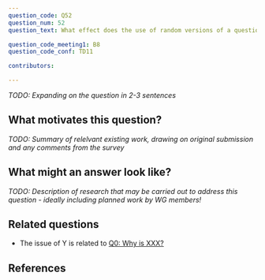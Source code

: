 ```yaml
---
question_code: Q52 
question_num: 52 
question_text: What effect does the use of random versions of a question (e.g. using parameterised values) have on the outcomes of e-assessment? 

question_code_meeting1: B8 
question_code_conf: TD11 

contributors: 

---
```

*TODO: Expanding on the question in 2-3 sentences*

## What motivates this question?

*TODO: Summary of relelvant existing work, drawing on original submission and any comments from the survey*

## What might an answer look like?

*TODO: Description of research that may be carried out to address this question - ideally including planned work by WG members!*

## Related questions

* The issue of Y is related to [Q0: Why is XXX?](Q0)

## References
